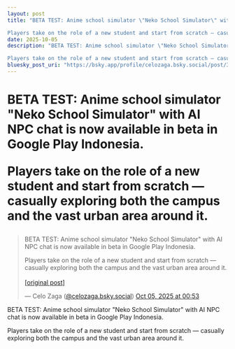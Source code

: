 ```yaml
---
layout: post
title: "BETA TEST: Anime school simulator \"Neko School Simulator\" with AI NPC chat is now available in beta in Google Play Indonesia.

Players take on the role of a new student and start from scratch — casually exploring both the campus and the vast urban area around it."
date: 2025-10-05
description: "BETA TEST: Anime school simulator \"Neko School Simulator\" with AI NPC chat is now available in beta in Google Play Indonesia.

Players take on the role of a new student and start from scratch — casually exploring both the campus and the vast urban area around it."
bluesky_post_uri: "https://bsky.app/profile/celozaga.bsky.social/post/3m2fv43sc3c24"
---
```


<h1 class="bluesky-post-title">BETA TEST: Anime school simulator "Neko School Simulator" with AI NPC chat is now available in beta in Google Play Indonesia.

Players take on the role of a new student and start from scratch — casually exploring both the campus and the vast urban area around it.</h1>

<blockquote class="bluesky-embed" data-bluesky-uri="at://did:plc:lmh6rennptq77inaztnovw4b/app.bsky.feed.post/3m2fv43sc3c24" data-bluesky-embed-color-mode="system">
<p lang="">BETA TEST: Anime school simulator "Neko School Simulator" with AI NPC chat is now available in beta in Google Play Indonesia.

Players take on the role of a new student and start from scratch — casually exploring both the campus and the vast urban area around it.<br><br><a href="https://bsky.app/profile/celozaga.bsky.social/post/3m2fv43sc3c24">[original post]</a></p>
&mdash; Celo Zaga (<a href="https://bsky.app/profile/did:plc:lmh6rennptq77inaztnovw4b?ref_src=embed">@celozaga.bsky.social</a>) <a href="https://bsky.app/profile/celozaga.bsky.social/post/3m2fv43sc3c24?ref_src=embed">Oct 05, 2025 at 00:53</a>
</blockquote>
<script async src="https://embed.bsky.app/static/embed.js" charset="utf-8"></script>

<p class="bluesky-post-description">BETA TEST: Anime school simulator "Neko School Simulator" with AI NPC chat is now available in beta in Google Play Indonesia.

Players take on the role of a new student and start from scratch — casually exploring both the campus and the vast urban area around it.</p>
